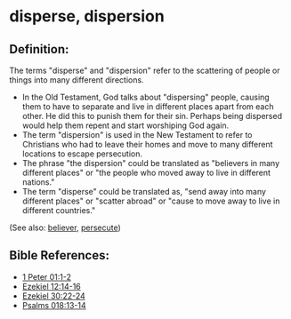 # disperse, dispersion #

## Definition: ##

The terms "disperse" and  "dispersion" refer to the scattering of people or things into many different directions.

* In the Old Testament, God talks about "dispersing" people, causing them to have to separate and live in different places apart from each other. He did this to punish them for their sin. Perhaps being dispersed would help them repent and start worshiping God again.
* The term "dispersion" is used in the New Testament to refer to Christians who had to leave their homes and move to many different locations to escape persecution.
* The phrase "the dispersion" could be translated as "believers in many different places" or "the people who moved away to live in different nations."
* The term "disperse" could be translated as, "send away into many different places" or "scatter abroad" or "cause to move away to live in different countries."
  

(See also: [believer](../kt/believer.md), [persecute](../other/persecute.md))

## Bible References: ##

* [1 Peter 01:1-2](https://door43.org/en/bible/notes/1pe/01/01)
* [Ezekiel 12:14-16](https://door43.org/en/bible/notes/ezk/12/14)
* [Ezekiel 30:22-24](https://door43.org/en/bible/notes/ezk/30/22)
* [Psalms 018:13-14](https://door43.org/en/bible/notes/psa/018/013)

